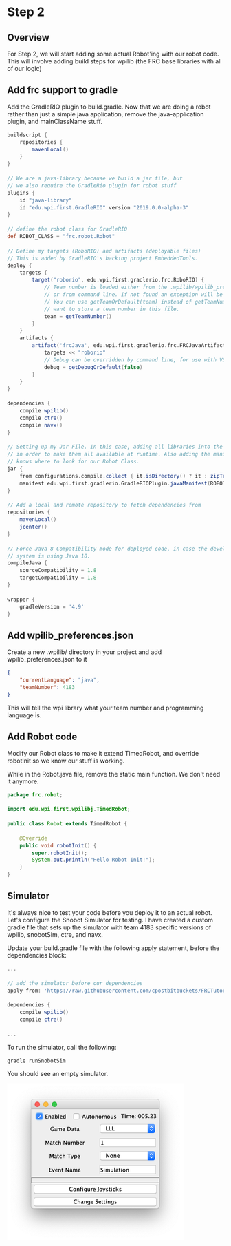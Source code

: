 # Step 2

## Overview

For Step 2, we will start adding some actual Robot'ing with our robot code. This will involve adding build steps for wpilib (the FRC base libraries with all of our logic)

## Add frc support to gradle

Add the GradleRIO plugin to build.gradle. Now that we are doing a robot rather than just a simple java application, remove the java-application plugin, and mainClassName stuff.

```gradle
buildscript {
    repositories {
        mavenLocal()
    }
}

// We are a java-library because we build a jar file, but
// we also require the GradleRio plugin for robot stuff
plugins {
    id "java-library"
    id "edu.wpi.first.GradleRIO" version "2019.0.0-alpha-3"
}

// define the robot class for GradleRIO
def ROBOT_CLASS = "frc.robot.Robot"

// Define my targets (RoboRIO) and artifacts (deployable files)
// This is added by GradleRIO's backing project EmbeddedTools.
deploy {
    targets {
        target("roborio", edu.wpi.first.gradlerio.frc.RoboRIO) {
            // Team number is loaded either from the .wpilib/wpilib_preferences.json
            // or from command line. If not found an exception will be thrown.
            // You can use getTeamOrDefault(team) instead of getTeamNumber if you
            // want to store a team number in this file.
            team = getTeamNumber()
        }
    }
    artifacts {
        artifact('frcJava', edu.wpi.first.gradlerio.frc.FRCJavaArtifact) {
            targets << "roborio"
            // Debug can be overridden by command line, for use with VSCode
            debug = getDebugOrDefault(false)
        }
    }
}

dependencies {
    compile wpilib()
    compile ctre()
    compile navx()
}

// Setting up my Jar File. In this case, adding all libraries into the main jar ('fat jar')
// in order to make them all available at runtime. Also adding the manifest so WPILib
// knows where to look for our Robot Class.
jar {
    from configurations.compile.collect { it.isDirectory() ? it : zipTree(it) }
    manifest edu.wpi.first.gradlerio.GradleRIOPlugin.javaManifest(ROBOT_CLASS)
}

// Add a local and remote repository to fetch dependencies from
repositories {
    mavenLocal()
    jcenter()
}

// Force Java 8 Compatibility mode for deployed code, in case the develoment
// system is using Java 10.
compileJava {
    sourceCompatibility = 1.8
    targetCompatibility = 1.8
}

wrapper {
    gradleVersion = '4.9'
}

```

## Add wpilib_preferences.json

Create a new .wpilib/ directory in your project and add wpilib_preferences.json to it

```json
{
    "currentLanguage": "java",
    "teamNumber": 4183
}
```

This will tell the wpi library what your team number and programming language is.

## Add Robot code

Modify our Robot class to make it extend TimedRobot, and override robotInit so we know our stuff is working.

While in the Robot.java file, remove the static main function. We don't need it anymore.

```java
package frc.robot;

import edu.wpi.first.wpilibj.TimedRobot;

public class Robot extends TimedRobot {

    @Override
    public void robotInit() {
        super.robotInit();
        System.out.println("Hello Robot Init!");
    }
}
```

## Simulator
It's always nice to test your code before you deploy it to an actual robot. Let's configure the Snobot Simulator for testing. I have created a custom gradle file that sets up the simulator with team 4183 specific versions of wpilib, snobotSim, ctre, and navx.

Update your build.gradle file with the following apply statement, before the dependencies block:

```gradle
...

// add the simulator before our dependencies
apply from: 'https://raw.githubusercontent.com/cpostbitbuckets/FRCTutorial/master/buildSrc/simulator.gradle'

dependencies {
    compile wpilib()
    compile ctre()

...

```

To run the simulator, call the following:

    gradle runSnobotSim

You should see an empty simulator.

![SnobotSim](images/step2sim.png)
